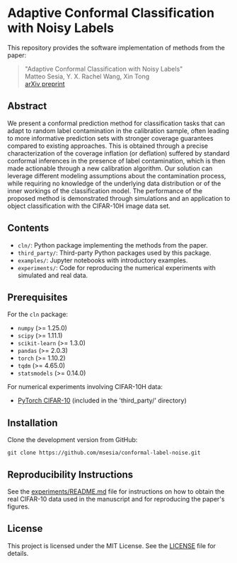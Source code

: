 # Adaptive Conformal Classification with Noisy Labels

This repository provides the software implementation of methods from the paper:

>  "Adaptive Conformal Classification with Noisy Labels"  
>  Matteo Sesia, Y. X. Rachel Wang, Xin Tong  
>  [arXiv preprint](https://arxiv.org/abs/2309.05092)

## Abstract

We present a conformal prediction method for classification tasks that can adapt to random label contamination in the calibration sample, often leading to more informative prediction sets with stronger coverage guarantees compared to existing approaches. This is obtained through a precise characterization of the coverage inflation (or deflation) suffered by standard conformal inferences in the presence of label contamination, which is then made actionable through a new calibration algorithm. Our solution can leverage different modeling assumptions about the contamination process, while requiring no knowledge of the underlying data distribution or of the inner workings of the classification model. The performance of the proposed method is demonstrated through simulations and an application to object classification with the CIFAR-10H image data set.

## Contents

- `cln/`: Python package implementing the methods from the paper.
- `third_party/`: Third-party Python packages used by this package.
- `examples/`: Jupyter notebooks with introductory examples.
- `experiments/`: Code for reproducing the numerical experiments with simulated and real data.

## Prerequisites

For the `cln` package:
- `numpy` (>= 1.25.0)
- `scipy` (>= 1.11.1)
- `scikit-learn` (>= 1.3.0)
- `pandas` (>= 2.0.3)
- `torch` (>= 1.10.2)
- `tqdm` (>= 4.65.0)
- `statsmodels` (>= 0.14.0)

For numerical experiments involving CIFAR-10H data:
- [PyTorch CIFAR-10](https://github.com/huyvnphan/PyTorch_CIFAR10) (included in the 'third_party/' directory)

## Installation

Clone the development version from GitHub:

    git clone https://github.com/msesia/conformal-label-noise.git

## Reproducibility Instructions

See the [experiments/README.md](experiments/README.md) file for instructions on how to obtain the real CIFAR-10 data used in the manuscript and for reproducing the paper's figures.

## License

This project is licensed under the MIT License. See the [LICENSE](LICENSE.txt) file for details.
